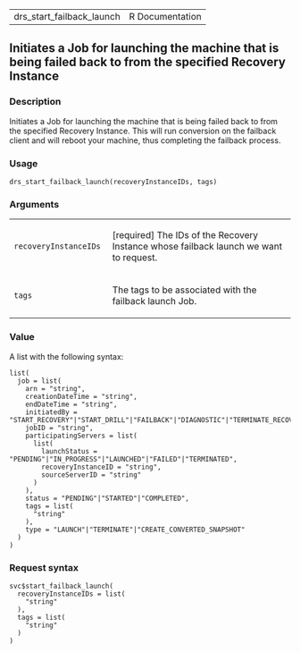 <table style="width: 100%;">
<tbody>
<tr class="odd">
<td>drs_start_failback_launch</td>
<td style="text-align: right;">R Documentation</td>
</tr>
</tbody>
</table>

## Initiates a Job for launching the machine that is being failed back to from the specified Recovery Instance

### Description

Initiates a Job for launching the machine that is being failed back to
from the specified Recovery Instance. This will run conversion on the
failback client and will reboot your machine, thus completing the
failback process.

### Usage

    drs_start_failback_launch(recoveryInstanceIDs, tags)

### Arguments

<table>
<colgroup>
<col style="width: 35%" />
<col style="width: 65%" />
</colgroup>
<tbody>
<tr class="odd">
<td><code
id="drs_start_failback_launch_:_recoveryInstanceIDs">recoveryInstanceIDs</code></td>
<td><p>[required] The IDs of the Recovery Instance whose failback launch
we want to request.</p></td>
</tr>
<tr class="even">
<td><code id="drs_start_failback_launch_:_tags">tags</code></td>
<td><p>The tags to be associated with the failback launch Job.</p></td>
</tr>
</tbody>
</table>

### Value

A list with the following syntax:

    list(
      job = list(
        arn = "string",
        creationDateTime = "string",
        endDateTime = "string",
        initiatedBy = "START_RECOVERY"|"START_DRILL"|"FAILBACK"|"DIAGNOSTIC"|"TERMINATE_RECOVERY_INSTANCES"|"TARGET_ACCOUNT",
        jobID = "string",
        participatingServers = list(
          list(
            launchStatus = "PENDING"|"IN_PROGRESS"|"LAUNCHED"|"FAILED"|"TERMINATED",
            recoveryInstanceID = "string",
            sourceServerID = "string"
          )
        ),
        status = "PENDING"|"STARTED"|"COMPLETED",
        tags = list(
          "string"
        ),
        type = "LAUNCH"|"TERMINATE"|"CREATE_CONVERTED_SNAPSHOT"
      )
    )

### Request syntax

    svc$start_failback_launch(
      recoveryInstanceIDs = list(
        "string"
      ),
      tags = list(
        "string"
      )
    )
